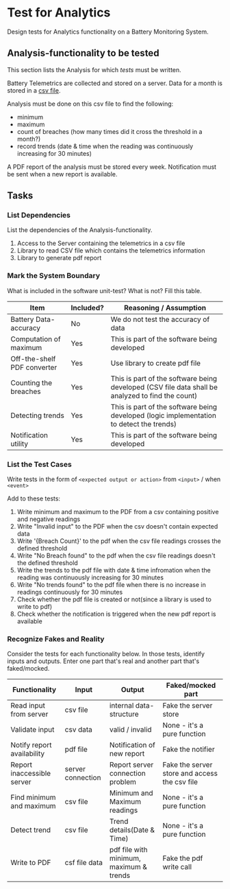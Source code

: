 # Test for Analytics

Design tests for Analytics functionality on a Battery Monitoring System.

## Analysis-functionality to be tested

This section lists the Analysis for which _tests_ must be written.

Battery Telemetrics are collected and stored on a server.
Data for a month is stored in a [csv file](https://en.wikipedia.org/wiki/Comma-separated_values).

Analysis must be done on this csv file to find the following:
- minimum
- maximum
- count of breaches (how many times did it cross the threshold in a month?)
- record trends (date & time when the reading was continuously increasing for 30 minutes)

A PDF report of the analysis must be stored every week.
Notification must be sent when a new report is available.

## Tasks

### List Dependencies

List the dependencies of the Analysis-functionality.

1. Access to the Server containing the telemetrics in a csv file
2. Library to read CSV file which contains the telemetrics information
3. Library to generate pdf report

### Mark the System Boundary

What is included in the software unit-test? What is not? Fill this table.

| Item                      | Included?     | Reasoning / Assumption
|---------------------------|---------------|---
Battery Data-accuracy       | No            | We do not test the accuracy of data
Computation of maximum      | Yes           | This is part of the software being developed
Off-the-shelf PDF converter | Yes           | Use library to create pdf file
Counting the breaches       | Yes           | This is part of the software being developed (CSV file data shall be analyzed to find the count)
Detecting trends            | Yes           | This is part of the software being developed (logic implementation to detect the trends)
Notification utility        | Yes           | This is part of the software being developed

### List the Test Cases

Write tests in the form of `<expected output or action>` from `<input>` / when `<event>`

Add to these tests:

1. Write minimum and maximum to the PDF from a csv containing positive and negative readings
2. Write "Invalid input" to the PDF when the csv doesn't contain expected data
3. Write '{Breach Count}' to the pdf when the csv file readings crosses the defined threshold
4. Write "No Breach found" to the pdf when the csv file readings doesn't the defined threshold
5. Write the trends to the pdf file with date & time infromation when the reading was continuously increasing for 30 minutes
6. Write "No trends found" to the pdf file when there is no increase in readings continuously for 30 minutes
7. Check whether the pdf file is created or not(since a library is used to write to pdf)
8. Check whether the notification is triggered when the new pdf report is available

### Recognize Fakes and Reality

Consider the tests for each functionality below.
In those tests, identify inputs and outputs.
Enter one part that's real and another part that's faked/mocked.

| Functionality            | Input        | Output                      | Faked/mocked part
|--------------------------|--------------|-----------------------------|---
Read input from server     | csv file     | internal data-structure     | Fake the server store
Validate input             | csv data     | valid / invalid             | None - it's a pure function
Notify report availability | pdf file     | Notification of new report  | Fake the notifier
Report inaccessible server | server connection | Report server connection problem | Fake the server store and access the csv file
Find minimum and maximum   | csv file     | Minimum and Maximum readings| None - it's a pure function
Detect trend               | csv file     | Trend details(Date & Time)  | None - it's a pure function
Write to PDF               | csf file data| pdf file with minimum, maximum & trends| Fake the pdf write call
